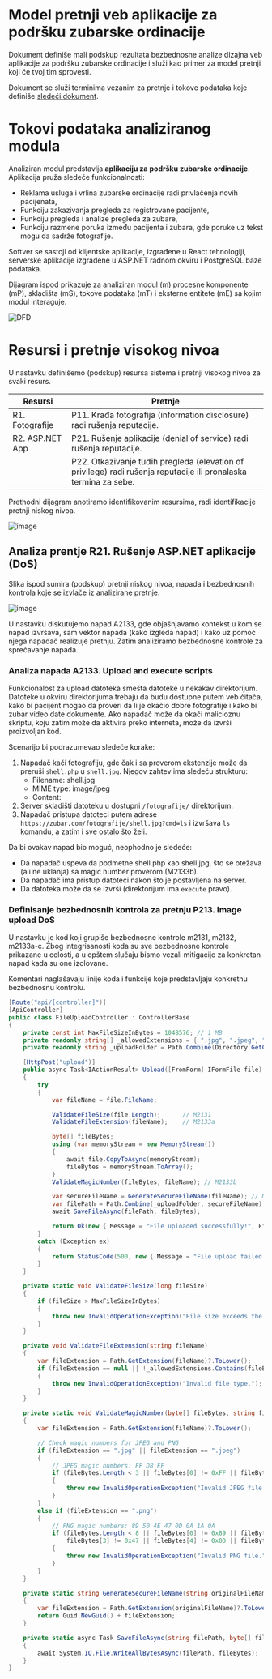 # Model pretnji veb aplikacije za podršku zubarske ordinacije

Dokument definiše mali podskup rezultata bezbednosne analize dizajna veb aplikacije za podršku zubarske ordinacije i služi kao primer za model pretnji koji će tvoj tim sprovesti.

Dokument se služi terminima vezanim za pretnje i tokove podataka koje definiše [sledeći dokument](https://github.com/Luburic/zoss-model-pretnji/blob/main/modeli/terminologija.md).

# Tokovi podataka analiziranog modula

Analiziran modul predstavlja **aplikaciju za podršku zubarske ordinacije**. Aplikacija pruža sledeće funkcionalnosti:
- Reklama usluga i vrlina zubarske ordinacije radi privlačenja novih pacijenata,
- Funkciju zakazivanja pregleda za registrovane pacijente,
- Funkciju pregleda i analize pregleda za zubare,
- Funkciju razmene poruka između pacijenta i zubara, gde poruke uz tekst mogu da sadrže fotografije.

Softver se sastoji od klijentske aplikacije, izgrađene u React tehnologiji, serverske aplikacije izgrađene u ASP.NET radnom okviru i PostgreSQL baze podataka.

Dijagram ispod prikazuje za analiziran modul (m) procesne komponente (mP), skladišta (mS), tokove podataka (mT) i eksterne entitete (mE) sa kojim modul interaguje.

![DFD](https://github.com/user-attachments/assets/3b37e3f9-7626-45f8-8fd1-fad1f0ad9e1a)

# Resursi i pretnje visokog nivoa

U nastavku definišemo (podskup) resursa sistema i pretnji visokog nivoa za svaki resurs.

| Resursi         | Pretnje                                         |
|-----------------|-------------------------------------------------|
| R1. Fotografije | P11. Krađa fotografija (information disclosure) radi rušenja reputacije. |
| R2. ASP.NET App | P21. Rušenje aplikacije (denial of service) radi rušenja reputacije. |
|  | P22. Otkazivanje tuđih pregleda (elevation of privilege) radi rušenja reputacije ili pronalaska termina za sebe. |

Prethodni dijagram anotiramo identifikovanim resursima, radi identifikacije pretnji niskog nivoa.

![image](https://github.com/user-attachments/assets/afc090c8-3af1-47e0-8136-c3bb3dcaae98)

## Analiza prentje R21. Rušenje ASP.NET aplikacije (DoS)

Slika ispod sumira (podskup) pretnji niskog nivoa, napada i bezbednosnih kontrola koje se izvlače iz analizirane pretnje.

![image](https://github.com/user-attachments/assets/d7c6ff12-9f65-42cb-9848-ba22b9c953e7)

U nastavku diskutujemo napad A2133, gde objašnjavamo kontekst u kom se napad izvršava, sam vektor napada (kako izgleda napad) i kako uz pomoć njega napadač realizuje pretnju. Zatim analiziramo bezbednosne kontrole za sprečavanje napada.

### Analiza napada A2133. Upload and execute scripts

Funkcionalost za upload datoteka smešta datoteke u nekakav direktorijum. Datoteke u okviru direktorijuma trebaju da budu dostupne putem veb čitača, kako bi pacijent mogao da proveri da li je okačio dobre fotografije i kako bi zubar video date dokumente.
Ako napadač može da okači malicioznu skriptu, koju zatim može da aktivira preko interneta, može da izvrši proizvoljan kod.

Scenarijo bi podrazumevao sledeće korake:
1. Napadač kači fotografiju, gde čak i sa proverom ekstenzije može da preruši `shell.php` u `shell.jpg`. Njegov zahtev ima sledeću strukturu:
   - Filename: shell.jpg
   - MIME type: image/jpeg
   - Content: <?php system($_GET['cmd']); ?>
2. Server skladišti datoteku u dostupni `/fotografije/` direktorijum.
3. Napadač pristupa datoteci putem adrese `https://zubar.com/fotografije/shell.jpg?cmd=ls` i izvršava `ls` komandu, a zatim i sve ostalo što želi.

Da bi ovakav napad bio moguć, neophodno je sledeće:
- Da napadač uspeva da podmetne shell.php kao shell.jpg, što se otežava (ali ne uklanja) sa magic number proverom (M2133b).
- Da napadač ima pristup datoteci nakon što je postavljena na server.
- Da datoteka može da se izvrši (direktorijum ima `execute` pravo).

### Definisanje bezbednosnih kontrola za pretnju P213. Image upload DoS
U nastavku je kod koji grupiše bezbednosne kontrole m2131, m2132, m2133a-c. Zbog integrisanosti koda su sve bezbednosne kontrole prikazane u celosti, a u opštem slučaju bismo vezali mitigacije za konkretan napad kada su one izolovane.

Komentari naglašavaju linije koda i funkcije koje predstavljaju konkretnu bezbednosnu kontrolu.

```csharp
[Route("api/[controller]")]
[ApiController]
public class FileUploadController : ControllerBase
{
    private const int MaxFileSizeInBytes = 1048576; // 1 MB
    private readonly string[] _allowedExtensions = { ".jpg", ".jpeg", ".png" };
    private readonly string _uploadFolder = Path.Combine(Directory.GetCurrentDirectory(), "Uploads");

    [HttpPost("upload")]
    public async Task<IActionResult> Upload([FromForm] IFormFile file)
    {
        try
        {
            var fileName = file.FileName;

            ValidateFileSize(file.Length);      // M2131
            ValidateFileExtension(fileName);    // M2133a

            byte[] fileBytes;
            using (var memoryStream = new MemoryStream())
            {
                await file.CopyToAsync(memoryStream);
                fileBytes = memoryStream.ToArray();
            }
            ValidateMagicNumber(fileBytes, fileName); // M2133b

            var secureFileName = GenerateSecureFileName(fileName); // M2132
            var filePath = Path.Combine(_uploadFolder, secureFileName); //m2133c (if execute is disabled)
            await SaveFileAsync(filePath, fileBytes);

            return Ok(new { Message = "File uploaded successfully!", FileName = secureFileName });
        }
        catch (Exception ex)
        {
            return StatusCode(500, new { Message = "File upload failed.", Error = ex.Message });
        }
    }

    private static void ValidateFileSize(long fileSize)
    {
        if (fileSize > MaxFileSizeInBytes)
        {
            throw new InvalidOperationException("File size exceeds the 1MB limit.");
        }
    }

    private void ValidateFileExtension(string fileName)
    {
        var fileExtension = Path.GetExtension(fileName)?.ToLower();
        if (fileExtension == null || !_allowedExtensions.Contains(fileExtension))
        {
            throw new InvalidOperationException("Invalid file type.");
        }
    }

    private static void ValidateMagicNumber(byte[] fileBytes, string fileName)
    {
        var fileExtension = Path.GetExtension(fileName)?.ToLower();

        // Check magic numbers for JPEG and PNG
        if (fileExtension == ".jpg" || fileExtension == ".jpeg")
        {
            // JPEG magic numbers: FF D8 FF
            if (fileBytes.Length < 3 || fileBytes[0] != 0xFF || fileBytes[1] != 0xD8 || fileBytes[2] != 0xFF)
            {
                throw new InvalidOperationException("Invalid JPEG file.");
            }
        }
        else if (fileExtension == ".png")
        {
            // PNG magic numbers: 89 50 4E 47 0D 0A 1A 0A
            if (fileBytes.Length < 8 || fileBytes[0] != 0x89 || fileBytes[1] != 0x50 || fileBytes[2] != 0x4E ||
                fileBytes[3] != 0x47 || fileBytes[4] != 0x0D || fileBytes[5] != 0x0A || fileBytes[6] != 0x1A || fileBytes[7] != 0x0A)
            {
                throw new InvalidOperationException("Invalid PNG file.");
            }
        }
    }

    private static string GenerateSecureFileName(string originalFileName)
    {
        var fileExtension = Path.GetExtension(originalFileName)?.ToLower();
        return Guid.NewGuid() + fileExtension;
    }

    private static async Task SaveFileAsync(string filePath, byte[] fileBytes)
    {
        await System.IO.File.WriteAllBytesAsync(filePath, fileBytes);
    }
}
```
